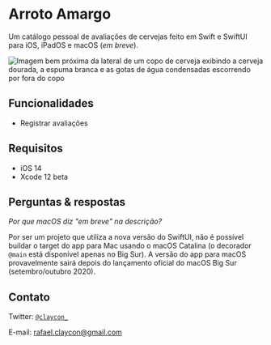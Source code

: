# Arroto Amargo
Um catálogo pessoal de avaliações de cervejas feito em Swift e SwiftUI para iOS, iPadOS e macOS (*em breve*).

![Imagem bem próxima da lateral de um copo de cerveja exibindo a cerveja dourada, a espuma branca e as gotas de água condensadas escorrendo por fora do copo](Imagens/timothy-dykes-Lq1rOaigDoY-unsplash.jpg)

## Funcionalidades

- Registrar avaliações

## Requisitos

- iOS 14
- Xcode 12 beta

## Perguntas & respostas

*Por que macOS diz "em breve" na descrição?*

Por ser um projeto que utiliza a nova versão do SwiftUI, não é possível buildar o target do app para Mac usando o macOS Catalina (o decorador `@main` está disponível apenas no Big Sur). A versão do app para macOS provavelmente sairá depois do lançamento oficial do macOS Big Sur (setembro/outubro 2020).

## Contato

Twitter: <a href="http://twitter.com/claycon_" target="_blank">`@claycon_`</a>

E-mail: rafael.claycon@gmail.com
